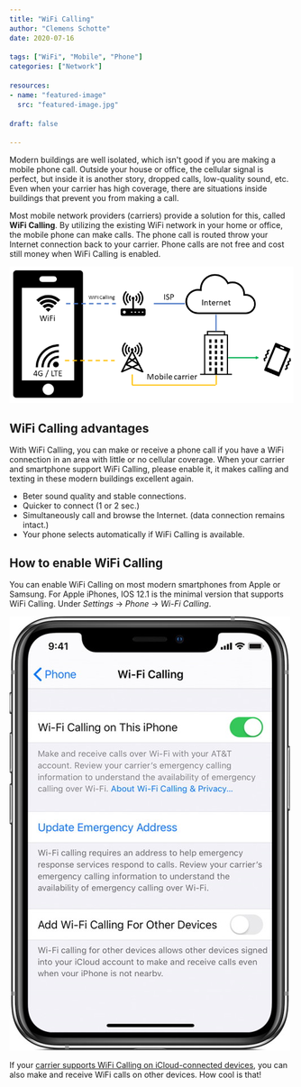 ```yaml
---
title: "WiFi Calling"
author: "Clemens Schotte"
date: 2020-07-16

tags: ["WiFi", "Mobile", "Phone"]
categories: ["Network"]

resources:
- name: "featured-image"
  src: "featured-image.jpg"

draft: false

---
```


Modern buildings are well isolated, which isn't good if you are making a mobile phone call. Outside your house or office, the cellular signal is perfect, but inside it is another story, dropped calls, low-quality sound, etc. Even when your carrier has high coverage, there are situations inside buildings that prevent you from making a call.

Most mobile network providers (carriers) provide a solution for this, called **WiFi Calling**. By utilizing the existing WiFi network in your home or office, the mobile phone can make calls. The phone call is routed throw your Internet connection back to your carrier. Phone calls are not free and cost still money when WiFi Calling is enabled.

![WiFi Calling](WiFiCalling.png)

## WiFi Calling advantages

With WiFi Calling, you can make or receive a phone call if you have a WiFi connection in an area with little or no cellular coverage. When your carrier and smartphone support WiFi Calling, please enable it, it makes calling and texting in these modern buildings excellent again.

* Beter sound quality and stable connections.
* Quicker to connect (1 or 2 sec.)
* Simultaneously call and browse the Internet. (data connection remains intact.)
* Your phone selects automatically if WiFi Calling is available.

## How to enable WiFi Calling

You can enable WiFi Calling on most modern smartphones from Apple or Samsung. For Apple iPhones, IOS 12.1 is the minimal version that supports WiFi Calling. Under *Settings* -> *Phone* -> *Wi-Fi Calling*.

![Enable WiFi Calling](ios13-iphone-xs-settings-cellular-wi-fi-calling-on.jpg)

If your [carrier supports WiFi Calling on iCloud-connected devices](https://support.apple.com/en-us/HT204039), you can also make and receive WiFi calls on other devices. How cool is that!